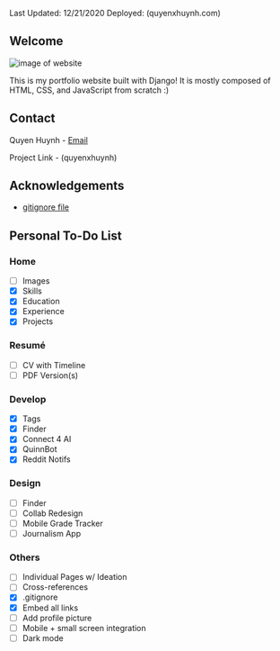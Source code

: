Last Updated: 12/21/2020
Deployed: (quyenxhuynh.com)

## Welcome
![image of website](https://i.imgur.com/P28Up1O.png)

This is my portfolio website built with Django! It is mostly composed of HTML, CSS, and JavaScript from scratch :)

## Contact
Quyen Huynh - [Email](qh8ar@virginia.edu)

Project Link - (quyenxhuynh)

## Acknowledgements
- [gitignore file](http://gitignore.io)

## Personal To-Do List

### Home
- [ ] Images
- [x] Skills
- [x] Education
- [x] Experience
- [x] Projects

### Resumé
- [ ] CV with Timeline
- [ ] PDF Version(s)

### Develop
- [x] Tags
- [x] Finder 
- [x] Connect 4 AI
- [x] QuinnBot
- [x] Reddit Notifs

### Design
- [ ] Finder
- [ ] Collab Redesign
- [ ] Mobile Grade Tracker
- [ ] Journalism App

### Others
- [ ] Individual Pages w/ Ideation
- [ ] Cross-references
- [x] .gitignore
- [x] Embed all links
- [ ] Add profile picture
- [ ] Mobile + small screen integration
- [ ] Dark mode
